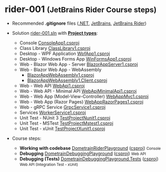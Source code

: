 # rider-001 <small>(JetBrains Rider Course steps)</small>

- Recommended **.gitignore** files ([.NET](https://github.com/github/gitignore/blob/main/Dotnet.gitignore), [JetBrains](https://www.toptal.com/developers/gitignore/api/jetbrains), [JetBrains Rider](https://github.com/JetBrains/resharper-rider-samples/blob/master/.gitignore))

- Solution [rider-001.sln](rider-001.sln) with <ins>**Project types**</ins>:
  - Console [ConsoleApp1.csproj](ConsoleApp1/ConsoleApp1.csproj)
  - Class Library [ClassLibrary1.csproj](ClassLibrary1/ClassLibrary1.csproj)
  - Desktop - WPF Application [WpfApp1.csproj](WpfApp1/WpfApp1.csproj)
  - Desktop - Windows Forms App [WinFormsApp1.csproj](WinFormsApp1/WinFormsApp1.csproj)
  - Web - Blazor Web App - Server [BlazorAppServer1.csproj](BlazorAppServer1/BlazorAppServer1.csproj)
  - Web - Blazor Web App - WebAssembly
    - [BlazorAppWebAssembly1.csproj](BlazorAppWebAssembly1/BlazorAppWebAssembly1/BlazorAppWebAssembly1.csproj)
    - [BlazorAppWebAssembly1.Client.csproj](BlazorAppWebAssembly1/BlazorAppWebAssembly1.Client/BlazorAppWebAssembly1.Client.csproj)
  - Web - Web API [WebApi1.csproj](WebApi1/WebApi1.csproj)
  - Web - Web API - Minimal API [WebApiMinimalApi1.csproj](WebApiMinimalApi1/WebApiMinimalApi1.csproj)
  - Web - Web App (Model-View-Controller) [WebAppMvc1.csproj](WebAppMvc1/WebAppMvc1.csproj)
  - Web - Web App (Razor Pages) [WebAppRazorPages1.csproj](WebAppRazorPages1/WebAppRazorPages1.csproj)
  - Web - gRPC Service [GrpcService1.csproj](GrpcService1/GrpcService1.csproj)
  - Services [WorkerService1.csproj](WorkerService1/WorkerService1.csproj)
  - Unit Test - NUnit 3 [TestProjectNunit1.csproj](TestProjectNunit1/TestProjectNunit1.csproj)
  - Unit Test - MSTest [TestProjectMstest1.csproj](TestProjectMstest1/TestProjectMstest1.csproj)
  - Unit Test - xUnit [TestProjectXunit1.csproj](TestProjectXunit1/TestProjectXunit1.csproj)

- Course steps:
  - **Working with codebase** [DometrainRiderPlayground](DometrainRiderPlayground/) ([csproj](DometrainRiderPlayground/DometrainRiderPlayground.csproj)) <small>Console</small>
  - **Debugging** [DometrainDebuggingPlayground](DometrainDebuggingPlayground/) ([csproj](DometrainDebuggingPlayground/DometrainDebuggingPlayground.csproj)) <small> Web API</small>
  - **Debugging (Tests)** [DometrainDebuggingPlayground.Tests](DometrainDebuggingPlayground.Tests/) ([csproj](DometrainDebuggingPlayground.Tests/DometrainDebuggingPlayground.Tests.csproj)) <small> Web API (Integration Test - xUnit)</small>